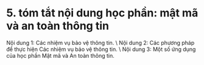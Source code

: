 # 5. tóm tắt nội dung học phần: mật mã và an toàn thông tin
Nội dung 1: Các nhiệm vụ bảo vệ thông tin. \ Nội dung 2: Các phương pháp để thực hiện Các nhiệm vụ bảo vệ thông tin. \ Nội dung 3: Một số ứng dụng của học phần Mật mã và An toàn thông tin.
